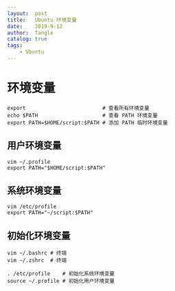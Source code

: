 ```yaml
---
layout:  post
title:   Ubuntu 环境变量
date:    2019-9-12
author:  Tangle
catalog: true
tags:
    - Ubuntu
---
```


# 环境变量

```
export                         # 查看所有环境变量
echo $PATH                     # 查看 PATH 环境变量
export PATH=$HOME/script:$PATH # 添加 PATH 临时环境变量
```

## 用户环境变量

```
vim ~/.profile
export PATH="$HOME/script:$PATH"
```

## 系统环境变量

```
vim /etc/profile
export PATH="~/script:$PATH"
```

## 初始化环境变量

```
vim ~/.bashrc # 终端
vim ~/.zshrc  # 终端
```

```
. /etc/profile    # 初始化系统环境变量
source ~/.profile # 初始化用户环境变量
```
